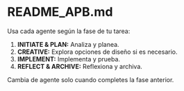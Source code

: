 # README_APB.md

Usa cada agente según la fase de tu tarea:

1. **INITIATE & PLAN:** Analiza y planea.
2. **CREATIVE:** Explora opciones de diseño si es necesario.
3. **IMPLEMENT:** Implementa y prueba.
4. **REFLECT & ARCHIVE:** Reflexiona y archiva.

Cambia de agente solo cuando completes la fase anterior. 